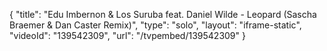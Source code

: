 {
    "title": "Edu Imbernon & Los Suruba feat. Daniel Wilde - Leopard (Sascha Braemer & Dan Caster Remix)",
    "type": "solo",
    "layout": "iframe-static",
    "videoId": "139542309",
    "url": "\/tvpembed\/139542309"
}